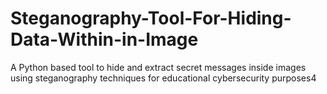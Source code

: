 # Steganography-Tool-For-Hiding-Data-Within-in-Image
A Python based tool to hide and extract secret messages inside images using steganography techniques for educational cybersecurity purposes4
